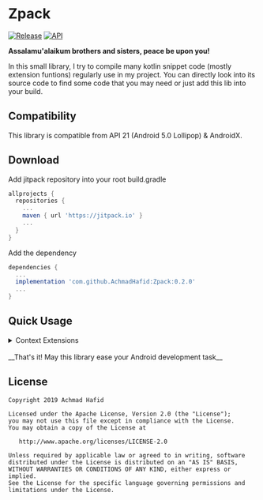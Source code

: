 Zpack
====================

[![Release](https://jitpack.io/v/AchmadHafid/Zpack.svg)](https://jitpack.io/#AchmadHafid/toolbar-badge-menu-item)
[![API](https://img.shields.io/badge/API-21%2B-brightgreen.svg?style=flat)](https://android-arsenal.com/api?level=21)

**Assalamu'alaikum brothers and sisters, peace be upon you!**

In this small library, I try to compile many kotlin snippet code (mostly extension funtions) regularly use in my project.
You can directly look into its source code to find some code that you may need or just add this lib into your build.


Compatibility
-------------

This library is compatible from API 21 (Android 5.0 Lollipop) & AndroidX.


Download
--------

Add jitpack repository into your root build.gradle

```groovy
allprojects {
  repositories {
    ...
    maven { url 'https://jitpack.io' }
    ...
  }
}
```

Add the dependency

```groovy
dependencies {
  ...
  implementation 'com.github.AchmadHafid:Zpack:0.2.0'
  ...
}
```


Quick Usage
-----------

<details>
  <summary>Context Extensions</summary>
  <br />
<details>
  <summary>Resource Binding</summary>
  
```kotlin
class MainActivity : AppCompatActivity(R.layout.activity_main) {

    private val myString         by stringRes(R.string.my_string)
    private val myNullableString by stringResNullable(R.string.my_string)
    private val myStringArray    by stringArrayRes(R.array.my_string_array)
    private val myStringList     by stringListRes(R.array.my_string_array)
    private val myInt            by intRes(R.integer.my_int)
    private val myIntArray       by intArrayRes(R.array.my_int_array)
    private val myIntList        by intListRes(R.array.my_int_array)
    private val myLong           by longRes(R.integer.my_long)
    private val myLongArray      by longArrayRes(R.array.my_long_array)
    private val myLongList       by longListRes(R.array.my_long_array)
    private val myDimen          by dimenRes(R.dimen.my_dimen)
    private val myColor          by colorRes(R.color.my_color)

}
```

</details>
<details>
  <summary>System Services</summary>
  
```kotlin
class MainActivity : AppCompatActivity(R.layout.activity_main) {

    override fun onCreate(savedInstanceState: Bundle?) {
        super.onCreate(savedInstanceState)

        val systemServices = listOf(
            accessibilityManager, accountManager, activityManager, appOpsManager,
            usageStatsManager, notificationManager, powerManager, keyGuardManager,
            telephonyManager, layoutInflater, connectivityManager, wifiManager
            // and many more.....
        )
    }
}
```

</details>
<details>
  <summary>Intent & Navigation</summary>
  
```kotlin

class MainActivity : AppCompatActivity(R.layout.activity_main) {

    override fun onCreate(savedInstanceState: Bundle?) {
        super.onCreate(savedInstanceState)

        // Build your intent this way
        val intent = intent<Component> {
            // setup the intent here
        }

        // Same with startActivity
        open<OtherActivity> {
            // setup the intent here
        }

        // This will open OtherActivity than call finish
        goto<OtherActivity> {
            // setup the intent here
        }

        // Navigate to setting screens
        openAdminSettings()
        openAppDetailSettings()
        openUsageAccessSettings()
        openWirelessSettings()
        openWriteSettings()

        // Go to home
        openHomeLauncher()

        // Do something specific
        openUrl("https://github.com/")
        share("Something I want to share with you")
        sendEmail("recepient@google.com", "This is subject", "This is content")
        dial("+6281234567890")
        sendSms("+6281234567890", "This is content")
    }
}

```

</details>
<details>
  <summary> Service </summary>
  
```kotlin

class MainActivity : AppCompatActivity(R.layout.activity_main) {

    override fun onCreate(savedInstanceState: Bundle?) {
        super.onCreate(savedInstanceState)

        // Start a service
        startService<MyService> {
            // setup your intent here
        }

        // Start a foreground service
        startForegroundServiceCompat<MyForegroundService> {
            // setup your intent here
        }

        // check whether a foreground service is running
        val isMyForegroundServiceRunning = isForegroundServiceRunning<MyForegroundService>()

        // get a running service info
        val serviceInfo = getRunningServiceInfo<MyService>
    }
}

```
  
</details>

</details>

<br />
__That's it! May this library ease your Android development task__
<br />


License
-------

    Copyright 2019 Achmad Hafid

    Licensed under the Apache License, Version 2.0 (the "License");
    you may not use this file except in compliance with the License.
    You may obtain a copy of the License at
    
       http://www.apache.org/licenses/LICENSE-2.0
    
    Unless required by applicable law or agreed to in writing, software
    distributed under the License is distributed on an "AS IS" BASIS,
    WITHOUT WARRANTIES OR CONDITIONS OF ANY KIND, either express or implied.
    See the License for the specific language governing permissions and
    limitations under the License.

